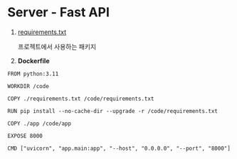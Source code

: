 # Server - Fast API

1. [requirements.txt](../../fast-server/requirements.txt)

    프로젝트에서 사용하는 패키지

2. **Dockerfile**
```docker
FROM python:3.11

WORKDIR /code

COPY ./requirements.txt /code/requirements.txt

RUN pip install --no-cache-dir --upgrade -r /code/requirements.txt

COPY ./app /code/app

EXPOSE 8000

CMD ["uvicorn", "app.main:app", "--host", "0.0.0.0", "--port", "8000"]
```
